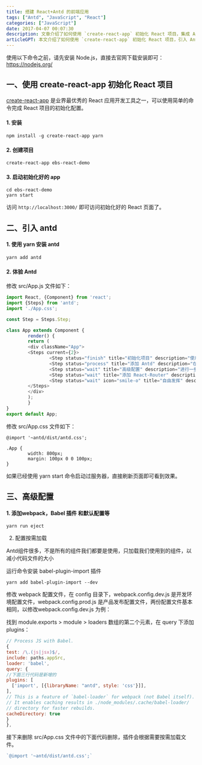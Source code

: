 ```yaml
---
title: 搭建 React+Antd 的前端应用
tags: ["Antd", "JavaScript", "React"]
categories: ["JavaScript"]
date: 2017-04-07 00:07:30
description: 文章介绍了如何使用 `create-react-app` 初始化 React 项目，集成 Ant Design UI 组件库，并进行按需加载的优化配置。
articleGPT: 本文介绍了如何使用 `create-react-app` 初始化 React 项目，引入 Ant Design 并进行按需加载等高级配置。
---
```


使用以下命令之前，请先安装 Node.js，直接去官网下载安装即可：<https://nodejs.org/>  

## 一、使用 create-react-app 初始化 React 项目

[create-react-app](https://github.com/facebookincubator/create-react-app)
是业界最优秀的 React 应用开发工具之一，可以使用简单的命令完成 React 项目的初始化配置。

#### 1. 安装

```shell
npm install -g create-react-app yarn
```

#### 2. 创建项目

```shell
create-react-app ebs-react-demo
```

#### 3. 启动初始化好的 app

```shell
cd ebs-react-demo
yarn start
```

访问 `http://localhost:3000/` 即可访问初始化好的 React 页面了。

## 二、引入 antd

#### 1. 使用 yarn 安装 antd

```shell
yarn add antd
```

#### 2. 体验 Antd

修改 src/App.js 文件如下：

```JavaScript
import React, {Component} from 'react';
import {Steps} from 'antd';
import './App.css';

const Step = Steps.Step;

class App extends Component {
        render() {
        return (
        <div className="App">
        <Steps current={2}>
                <Step status="finish" title="初始化项目" description="使用 create-react-app 初始化 React 项目。"/>
                <Step status="process" title="添加 Antd" description="在 React 项目中添加 Antd 组件。"/>
                <Step status="wait" title="高级配置" description="进行一些高级配置。"/>
                <Step status="wait" title="添加 React-Router" description="添加 React-Router "/>
                <Step status="wait" icon="smile-o" title="自由发挥" description="这一条只是试一下 icon"/>
        </Steps>
        </div>
        );
        }
}
export default App;
```

修改 src/App.css 文件如下：

```less
@import '~antd/dist/antd.css';

.App {
        width: 800px;
        margin: 100px 0 0 100px;
}
```

如果已经使用 yarn start 命令启动过服务器，直接刷新页面即可看到效果。

## 三、高级配置

#### 1. 添加webpack，Babel 插件 和默认配置等

```shell
yarn run eject
```

2. 配置按需加载

Antd组件很多，不是所有的组件我们都要是使用，只加载我们使用到的组件，以减小代码文件的大小

运行命令安装 babel-plugin-import 插件

```shell
yarn add babel-plugin-import --dev
```

修改 webpack 配置文件，在 config 目录下，webpack.config.dev.js
是开发环境配置文件，webpack.config.prod.js 是产品发布配置文件，两份配置文件基本相同，以修改webpack.config.dev.js
为例：

找到 module.exports > module > loaders 数组的第二个元素，在 query 下添加 plugins：

```JavaScript
// Process JS with Babel.
{
test: /\.(js|jsx)$/,
include: paths.appSrc,
loader: 'babel',
query: {
//下面三行代码是新增的
plugins: [
  ['import', [{libraryName: "antd", style: 'css'}]],
],
// This is a feature of `babel-loader` for webpack (not Babel itself).
// It enables caching results in ./node_modules/.cache/babel-loader/
// directory for faster rebuilds.
cacheDirectory: true
}
},
```

接下来删除 src/App.css 文件中的下面代码删除，插件会根据需要按需加载文件。

```JavaScript
`@import '~antd/dist/antd.css';`
```